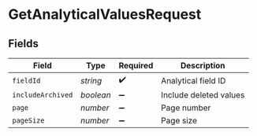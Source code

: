 # GetAnalyticalValuesRequest


## Fields

| Field                  | Type                   | Required               | Description            |
| ---------------------- | ---------------------- | ---------------------- | ---------------------- |
| `fieldId`              | *string*               | :heavy_check_mark:     | Analytical field ID    |
| `includeArchived`      | *boolean*              | :heavy_minus_sign:     | Include deleted values |
| `page`                 | *number*               | :heavy_minus_sign:     | Page number            |
| `pageSize`             | *number*               | :heavy_minus_sign:     | Page size              |